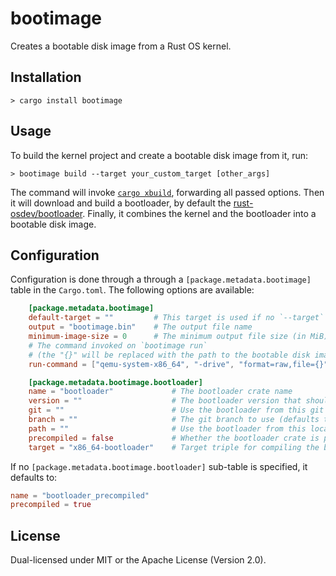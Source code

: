 # bootimage

Creates a bootable disk image from a Rust OS kernel.

## Installation

```
> cargo install bootimage
```

## Usage

To build the kernel project and create a bootable disk image from it, run:

```
> bootimage build --target your_custom_target [other_args]
```

The command will invoke [`cargo xbuild`](https://github.com/rust-osdev/cargo-xbuild), forwarding all passed options. Then it will download and build a bootloader, by default the [rust-osdev/bootloader](https://github.com/rust-osdev/bootloader). Finally, it combines the kernel and the bootloader into a bootable disk image.

## Configuration

Configuration is done through a through a `[package.metadata.bootimage]` table in the `Cargo.toml`. The following options are available:

```toml
    [package.metadata.bootimage]
    default-target = ""         # This target is used if no `--target` is passed
    output = "bootimage.bin"    # The output file name
    minimum-image-size = 0      # The minimum output file size (in MiB)
    # The command invoked on `bootimage run`
    # (the "{}" will be replaced with the path to the bootable disk image)
    run-command = ["qemu-system-x86_64", "-drive", "format=raw,file={}"]

    [package.metadata.bootimage.bootloader]
    name = "bootloader"             # The bootloader crate name
    version = ""                    # The bootloader version that should be used
    git = ""                        # Use the bootloader from this git repository
    branch = ""                     # The git branch to use (defaults to master)
    path = ""                       # Use the bootloader from this local path
    precompiled = false             # Whether the bootloader crate is precompiled
    target = "x86_64-bootloader"    # Target triple for compiling the bootloader
```

If no `[package.metadata.bootimage.bootloader]` sub-table is specified, it defaults to:

```toml
name = "bootloader_precompiled"
precompiled = true
```

## License
Dual-licensed under MIT or the Apache License (Version 2.0).
